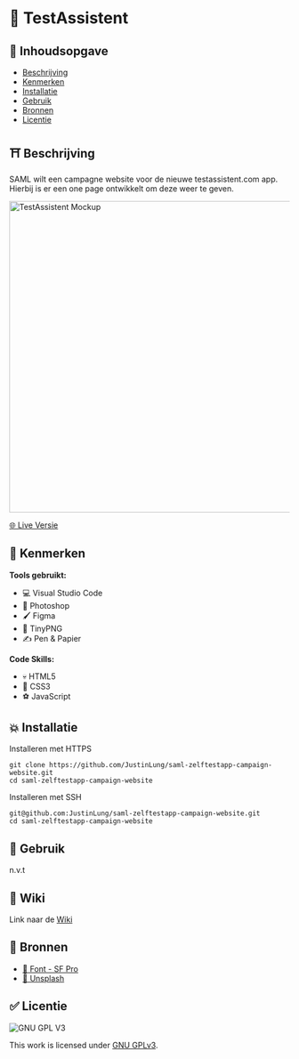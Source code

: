 # 🧪 TestAssistent

## 📙 Inhoudsopgave

- [Beschrijving](#beschrijving)
- [Kenmerken](#kenmerken)
- [Installatie](#installatie)
- [Gebruik](#gebruik)
- [Bronnen](#bronnen)
- [Licentie](#licentie)

## ⛩️ Beschrijving

<!-- In de Beschrijving staat hoe je project er uit ziet, hoe het werkt en wat je er mee kan. -->

SAML wilt een campagne website voor de nieuwe testassistent.com app. Hierbij is er een one page ontwikkelt om deze weer te geven.

<!-- Voeg een mooie poster visual toe 📸 -->

<img src="https://raw.githubusercontent.com/JustinLung/saml-zelftestapp-campaign-website/main/docs/testassistent_mockup.jpg" alt="TestAssistent Mockup"
	title="TestAssistent Mockup" width="560" />

<!-- Voeg een link toe naar Github Pages 🌐-->

[🌐 Live Versie](https://testassistent.student.fdnd.nl/)

## 🐸 Kenmerken

**Tools gebruikt:**

- 💻 Visual Studio Code
- 🤳 Photoshop
- 🖌️ Figma
- 🐼 TinyPNG
- ✍️ Pen & Papier

**Code Skills:**

- 💀 HTML5
- 🧍 CSS3
- ⚽ JavaScript

## 💥 Installatie

Installeren met HTTPS

```
git clone https://github.com/JustinLung/saml-zelftestapp-campaign-website.git
cd saml-zelftestapp-campaign-website
```

Installeren met SSH

```
git@github.com:JustinLung/saml-zelftestapp-campaign-website.git
cd saml-zelftestapp-campaign-website
```

## 🚊 Gebruik

n.v.t

## 📕 Wiki

Link naar de [Wiki](https://github.com/JustinLung/saml-zelftestapp-campaign-website/wiki)

## 🥇 Bronnen

- [🍎 Font - SF Pro](https://developer.apple.com/fonts/)
- [🌊 Unsplash](https://unsplash.com/)

## ✅ Licentie

![GNU GPL V3](https://www.gnu.org/graphics/gplv3-127x51.png)

This work is licensed under [GNU GPLv3](./LICENSE).
